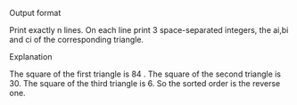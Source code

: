Output format

Print exactly n lines. On each line print 3 space-separated integers, the ai,bi and ci  of the corresponding triangle.

Explanation 

The square of the first triangle is 84 . The square of the second triangle is 30. The square of the third triangle is 6. So the sorted order is the reverse one.

